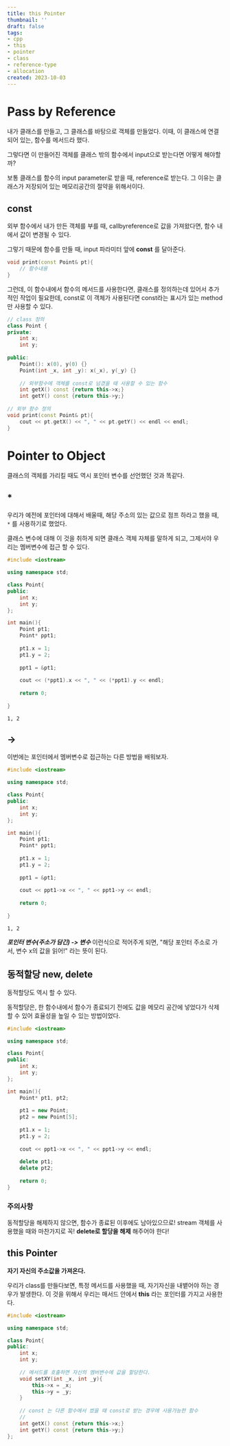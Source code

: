 ```yaml
---
title: this Pointer
thumbnail: ''
draft: false
tags:
- cpp
- this
- pointer
- class
- reference-type
- allocation
created: 2023-10-03
---
```


# Pass by Reference

내가 클래스를 만들고, 그 클래스를 바탕으로 객체를 만들었다. 이때, 이 클래스에 연결되어 있는, 함수를 메서드라 했다.

그렇다면 이 만들어진 객체를 클래스 밖의 함수에서 input으로 받는다면 어떻게 해야할까?

보통 클래스를 함수의 input parameter로 받을 때, reference로 받는다. 그 이유는 클래스가 저장되어 있는 메모리공간의 절약을 위해서이다.

## const

외부 함수에서 내가 만든 객체를 부를 때, callbyreference로 값을 가져왔다면, 함수 내에서 값이 변경될 수 있다.

그렇기 때문에 함수를 만들 때, input 파라미터 앞에 **const** 를 달아준다.

````c++
void print(const Point& pt){
    // 함수내용
}
````

그런데, 이 함수내에서 함수의 메서드를 사용한다면, 클래스를 정의하는데 있어서 추가적인 작업이 필요한데, const로 이 객체가 사용된다면 const라는 표시가 있는 method만 사용할 수 있다.

````c++
// class 정의
class Point {
private:
    int x;
    int y;
    
public:
    Point(): x(0), y(0) {}
    Point(int _x, int _y): x(_x), y(_y) {}
   
    // 외부함수에 객체를 const로 넘겼을 때 사용할 수 있는 함수
    int getX() const {return this->x;}
    int getY() const {return this->y;} 
    
// 외부 함수 정의
void print(const Point& pt){
    cout << pt.getX() << ", " << pt.getY() << endl << endl;
}

````

# Pointer to Object

클래스의 객체를 가리킬 때도 역시 포인터 변수를 선언했던 것과 똑같다.

## \*

우리가 예전에 포인터에 대해서 배울때, 해당 주소의 있는 값으로 점프 하라고 했을 때, `*` 를 사용하기로 했었다.

클래스 변수에 대해 이 것을 취하게 되면 클래스 객체 자체를 말하게 되고, 그제서야 우리는 멤버변수에 접근 할 수 있다.

````c++
#include <iostream>

using namespace std;

class Point{
public:
    int x;
    int y;
};

int main(){
    Point pt1;
    Point* ppt1;
    
    pt1.x = 1;
    pt1.y = 2;
    
    ppt1 = &pt1;
    
    cout << (*ppt1).x << ", " << (*ppt1).y << endl;
    
    return 0;
    
}
````

````
1, 2
````

## ->

이번에는 포인터에서 멤버변수로 접근하는 다른 방법을 배워보자.

````c++
#include <iostream>

using namespace std;

class Point{
public:
    int x;
    int y;
};

int main(){
    Point pt1;
    Point* ppt1;
    
    pt1.x = 1;
    pt1.y = 2;
    
    ppt1 = &pt1;
    
	cout << ppt1->x << ", " << ppt1->y << endl;
    
    return 0;
    
}
````

````
1, 2
````

***포인터 변수(주소가 담긴) -> 변수*** 이런식으로 적어주게 되면, "해당 포인터 주소로 가서, 변수 x의 값을 읽어!" 라는 뜻이 된다.

## 동적할당 new, delete

동적할당도 역시 할 수 있다.

동적할당은, 한 함수내에서 함수가 종료되기 전에도 값을 메모리 공간에 넣었다가 삭제할 수 있어 효율성을 높일 수 있는 방법이었다.

````c++
#include <iostream>

using namespace std;

class Point{
public:
    int x;
    int y;
};

int main(){
    Point* pt1, pt2;
    
    pt1 = new Point;
    pt2 = new Point[5];
    
    pt1.x = 1;
    pt1.y = 2;
    
    cout << ppt1->x << ", " << ppt1->y << endl;
    
    delete pt1;
    delete pt2;
    
    return 0;
}
````

### 주의사항

동적할당을 해제하지 않으면, 함수가 종료된 이후에도 남아있으므로! stream 객체를 사용했을 때와 마찬가지로 꼭! **delete로 할당을 해제** 해주어야 한다!

## this Pointer

**자기 자신의 주소값을 가져온다.**

우리가 class를 만들다보면, 특정 메서드를 사용했을 때, 자기자신을 내뱉어야 하는 경우가 발생한다. 이 것을 위해서 우리는 매서드 안에서 **this** 라는 포인터를 가지고 사용한다.

````c++
#include <iostream>

using namespace std;

class Point{
public:
    int x;
    int y;
    
    // 메서드를 호출하면 자신의 멤버변수에 값을 할당한다.
    void setXY(int _x, int _y){
        this->x = _x;
        this->y = _y;
    }
    
    // const 는 다른 함수에서 썼을 때 const로 받는 경우에 사용가능한 함수
    // 
    int getX() const {return this->x;}
    int getY() const {return this->y;}
};


````
